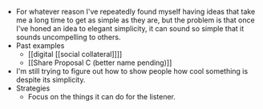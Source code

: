 - For whatever reason I've repeatedly found myself having ideas that take me a long time to get as simple as they are, but the problem is that once I've honed an idea to elegant simplicity, it can sound so simple that it sounds uncompelling to others.
- Past examples
    - [[digital [[social collateral]]]]
    - [[Share Proposal C (better name pending)]]
- I'm still trying to figure out how to show people how cool something is despite its simplicity.
- Strategies
    - Focus on the things it can do for the listener.

